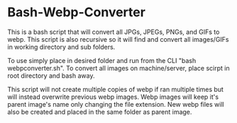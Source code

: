 # Bash-Webp-Converter

This is a bash script that will convert all JPGs, JPEGs, PNGs, and GIFs to webp. This script is also recursive so it will find and convert all images/GIFs in working directory and sub folders. 

To use simply place in desired folder and run from the CLI "bash webpconverter.sh". To convert all images on machine/server, place scirpt in root directory and bash away. 

This script will not create multiple copies of webp if ran multiple times but will instead overwrite previous webp images. Webp images will keep it's parent image's name only changing the file extension. New webp files will also be created and placed in the same folder as parent image.  
